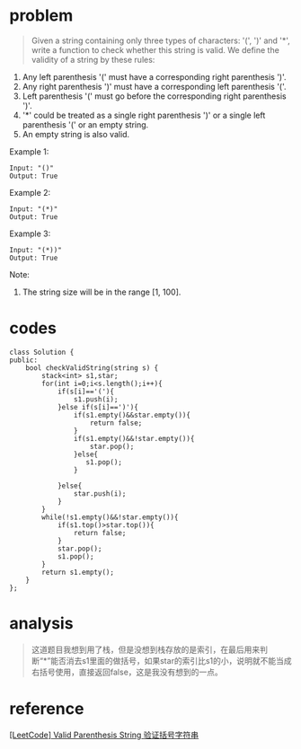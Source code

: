 # problem
>Given a string containing only three types of characters: '(', ')' and '*', write a function to check whether this string is valid. We define the validity of a string by these rules:

1. Any left parenthesis '(' must have a corresponding right parenthesis ')'.
2. Any right parenthesis ')' must have a corresponding left parenthesis '('.
3. Left parenthesis '(' must go before the corresponding right parenthesis ')'.
4. '*' could be treated as a single right parenthesis ')' or a single left parenthesis '(' or an empty string.
5. An empty string is also valid.

Example 1:
```
Input: "()"
Output: True
```
Example 2:
```
Input: "(*)"
Output: True
```
Example 3:
```
Input: "(*))"
Output: True
```

Note:
1. The string size will be in the range [1, 100].

# codes
```
class Solution {
public:
    bool checkValidString(string s) {
        stack<int> s1,star;
        for(int i=0;i<s.length();i++){
            if(s[i]=='('){
                s1.push(i);
            }else if(s[i]==')'){
                if(s1.empty()&&star.empty()){
                    return false;
                }
                if(s1.empty()&&!star.empty()){
                    star.pop();
                }else{
                   s1.pop(); 
                }
                
            }else{
                star.push(i);
            }
        }
        while(!s1.empty()&&!star.empty()){
            if(s1.top()>star.top()){
                return false;
            }
            star.pop();
            s1.pop();
        }
        return s1.empty();
    }
};
```

# analysis
>这道题目我想到用了栈，但是没想到栈存放的是索引，在最后用来判断“*”能否消去s1里面的做括号，如果star的索引比s1的小，说明就不能当成右括号使用，直接返回false，这是我没有想到的一点。

# reference
[[LeetCode] Valid Parenthesis String 验证括号字符串][1]


[1]: http://www.cnblogs.com/grandyang/p/7617017.html